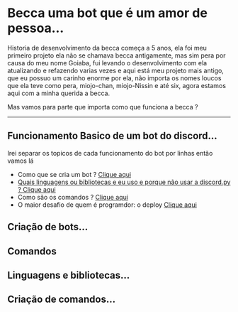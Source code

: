 # Becca uma bot que é um amor de pessoa...
<p>Historia de desenvolvimento da becca começa a 5 anos, ela foi meu primeiro projeto ela não se chamava becca antigamente, mas sim pera por causa do meu nome Goiaba, fui levando o desenvolvimento com ela atualizando e refazendo varias vezes e aqui está meu projeto mais antigo, que eu possuo um carinho enorme por ela, não importa os nomes loucos que ela teve como pera, miojo-chan, miojo-Nissin e até six, agora estamos aqui com a minha querida a becca.</p>

<p>Mas vamos para parte que importa como que funciona a becca ?</p>

<hr/>

<h2>Funcionamento Basico de um bot do discord...</h2>
<p>Irei separar os topicos de cada funcionamento do bot por linhas então vamos lá</p>
<ul>
  <li>Como que se cria um bot ? <a href="#criacao">Clique aqui</li>
  <li>Quais linguagens ou bibliotecas e eu uso e porque não usar a discord.py ? <a href="#">Clique aqui</a></li>
  <li>Como são os comandos ? <a href="#comandos">Clique aqui</a></li>
  <li>O maior desafio de quem é programdor: o deploy <a href="#deploy">Clique aqui</a></li>
</ul>

<h2 id="criacao">Criação de bots...</h2>

<h2></h2>

<h2 id="comandos">Comandos</h2>

<h2 id="quais">Linguagens e bibliotecas...</h2>

<h2 id="comandos">Criação de comandos...</h2>
